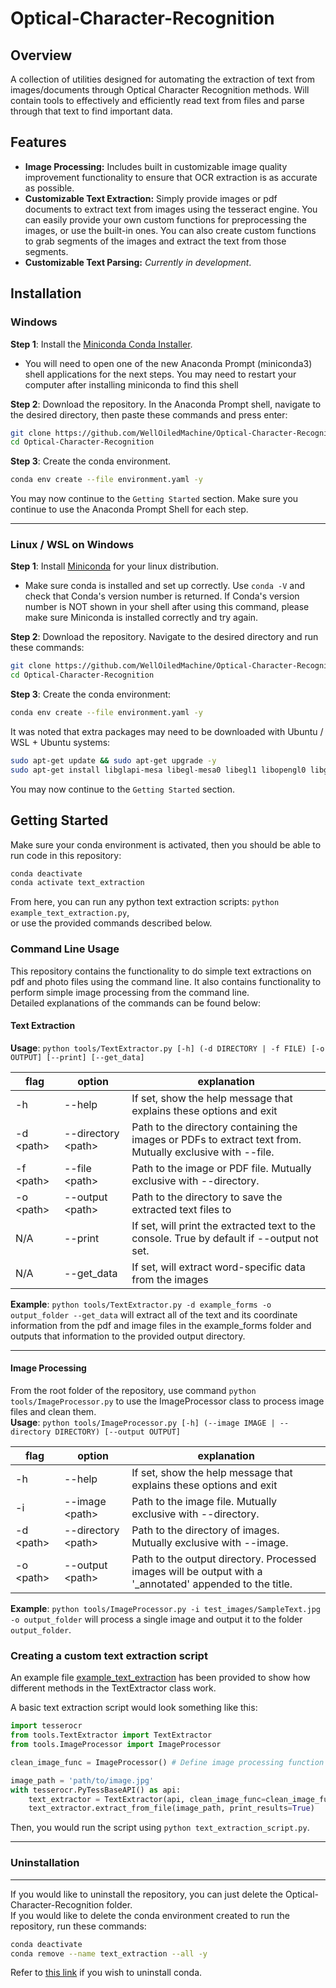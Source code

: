 # Optical-Character-Recognition

## Overview
A collection of utilities designed for automating the extraction of text from images/documents through Optical Character Recognition methods.
Will contain tools to effectively and efficiently read text from files and parse through that text to find important data.

## Features
- **Image Processing:** Includes built in customizable image quality improvement functionality to ensure that OCR extraction is as accurate as possible.
- **Customizable Text Extraction:** Simply provide images or pdf documents to extract text from images using the tesseract engine. You can easily provide your own custom functions for preprocessing the images, or use the built-in ones. You can also create custom functions to grab segments of the images and extract the text from those segments.
- **Customizable Text Parsing:** *Currently in development*. 

## Installation
### Windows
**Step 1**: Install the [Miniconda Conda Installer](https://docs.anaconda.com/miniconda/miniconda-install/).  
- You will need to open one of the new Anaconda Prompt (miniconda3) shell applications for the next steps. You may need to restart your computer after installing miniconda to find this shell
  
**Step 2**: Download the repository. In the Anaconda Prompt shell, navigate to the desired directory, then paste these commands and press enter:
```bash
git clone https://github.com/WellOiledMachine/Optical-Character-Recognition.git
cd Optical-Character-Recognition
```
 
**Step 3**: Create the conda environment.  
```bash
conda env create --file environment.yaml -y
```
You may now continue to the `Getting Started` section. Make sure you continue to use the Anaconda Prompt Shell for each step.

---

### Linux / WSL on Windows
**Step 1**: Install [Miniconda](https://docs.anaconda.com/miniconda/) for your linux distribution.
- Make sure conda is installed and set up correctly. Use `conda -V` and check that Conda's version number is returned. If Conda's version number is NOT shown in your shell after using this command, please make sure Miniconda is installed correctly and try again.

**Step 2**: Download the repository. Navigate to the desired directory and run these commands:
```bash
git clone https://github.com/WellOiledMachine/Optical-Character-Recognition.git
cd Optical-Character-Recognition
```
**Step 3**: Create the conda environment:
```bash
conda env create --file environment.yaml -y
```

It was noted that extra packages may need to be downloaded with Ubuntu / WSL + Ubuntu systems:
```bash
sudo apt-get update && sudo apt-get upgrade -y
sudo apt-get install libglapi-mesa libegl-mesa0 libegl1 libopengl0 libgl1-mesa-glx -y
```
You may now continue to the `Getting Started` section.

## Getting Started
Make sure your conda environment is activated, then you should be able to run code in this repository:
```bash
conda deactivate
conda activate text_extraction
```
From here, you can run any python text extraction scripts: `python example_text_extraction.py`,  
or use the provided commands described below.
### Command Line Usage
This repository contains the functionality to do simple text extractions on pdf and photo files using the command line. It also contains functionality to perform simple image processing from the command line.  
Detailed explanations of the commands can be found below:
#### Text Extraction  
**Usage**: `python tools/TextExtractor.py [-h] (-d DIRECTORY | -f FILE) [-o OUTPUT] [--print] [--get_data]`

| flag  | option | explanation |
| ------ | -------------- | --- |
| -h | --help | If set, show the help message that explains these options and exit |  
| -d \<path\> | --directory \<path\> | Path to the directory containing the images or PDFs to extract text from. Mutually exclusive with --file. |  
| -f \<path\> | --file \<path\> | Path to the image or PDF file. Mutually exclusive with --directory.|  
| -o \<path\> | --output \<path\> | Path to the directory to save the extracted text files to |  
| N/A | --print | If set, will print the extracted text to the console. True by default if --output not set. |  
| N/A | --get_data | If set, will extract word-specific data from the images |  

**Example**: `python tools/TextExtractor.py -d example_forms -o output_folder --get_data` will extract all of the text and its coordinate information from the pdf and image files in the example_forms folder and outputs that information to the provided output directory.

---

#### Image Processing
From the root folder of the repository, use command `python tools/ImageProcessor.py` to use the ImageProcessor class to process image files and clean them.  
**Usage**: `python tools/ImageProcessor.py [-h] (--image IMAGE | --directory DIRECTORY) [--output OUTPUT]`

| flag  | option | explanation |
| ------ | ------------- | --- |
| -h | --help | If set, show the help message that explains these options and exit |  
| -i | --image \<path\> | Path to the image file. Mutually exclusive with --directory. |
| -d \<path\> | --directory \<path\> | Path to the directory of images. Mutually exclusive with --image. |
| -o \<path\> | --output \<path\> | Path to the output directory. Processed images will be output with a '_annotated' appended to the title. |

**Example**: `python tools/ImageProcessor.py -i test_images/SampleText.jpg -o output_folder` will process a single image and output it to the folder `output_folder`.


### Creating a custom text extraction script
An example file [example_text_extraction](example_text_extraction.py) has been provided to show how different methods in the TextExtractor class work.

A basic text extraction script would look something like this:

```py
import tesserocr
from tools.TextExtractor import TextExtractor
from tools.ImageProcessor import ImageProcessor

clean_image_func = ImageProcessor() # Define image processing function with default arguments 

image_path = 'path/to/image.jpg'
with tesserocr.PyTessBaseAPI() as api:
    text_extractor = TextExtractor(api, clean_image_func=clean_image_func)
    text_extractor.extract_from_file(image_path, print_results=True)
```

Then, you would run the script using `python text_extraction_script.py`.

---

### Uninstallation

---

If you would like to uninstall the repository, you can just delete the Optical-Character-Recognition folder.  
If you would like to delete the conda environment created to run the repository, run these commands:
```bash
conda deactivate
conda remove --name text_extraction --all -y
```

Refer to [this link](https://docs.anaconda.com/anaconda/install/uninstall/) if you wish to uninstall conda.
